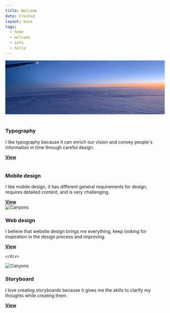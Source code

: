 ```yaml
---
title: Welcome
date: Created
layout: base
tags:
  - home
  - welcome
  - info
  - hello
---
```

<nav class="site-main">
        
  <div class="intro-image">
      <img src="images/images/hi.png"  class="me" alt="" >
  </div>

  <div class="intro">
    
  </div>



</nav>    
<section class="grid">
        
  <article class="card">
    <div class="card__img"><img src="/images/images/20.png" alt=""></div>
    <div class="card__content">
      <h1 class="card__header">Typography</h1>
      <p class="card__text">I like typography because it can enrich our vision and convey people's information in time through careful design.</p>
      <a href="/typography(content)" class="card__btn"><strong>View</strong></a> 
    </div>
  </article>

  <article class="card">
    <div class="card__img"><img src="/images/images/8.png" alt=""></div>
    <div class="card__content">
      <h1 class="card__header">Mobile design</h1>
      <p class="card__text">I like mobile design, it has different general requirements for design, requires detailed content, and is very challenging.</p>
      <a href="/mobile(content)" class="card__btn"><strong>View</strong></a> 
    </div>
  </article>

  <article class="card">
    <div class="card__img"><img src="/images/images/21.png" alt="Canyons"></div>
    <div class="card__content">
      <h1 class="card__header">Web design</h1>
      <p class="card__text">I believe that website design brings me everything,  keep looking for inspiration in the design process and improving.</p>
      <a href="/web(content)" class="card__btn"><strong>View</strong></a> 
      
    </div>
  </article>

<article class="card">
  <div class="card__img"><img src="/images/images/22.png" alt="Canyons"></div>
    <div class="card__content">
      <h1 class="card__header">Storyboard</h1>
      <p class="card__text">I love creating storyboards because it gives me the skills to clarify my thoughts while creating them.</p>
      <a href="/storyboard(content)" class="card__btn"><strong>View</strong></a> 
    </div>
  </article>
</section>


